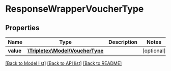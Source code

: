 # ResponseWrapperVoucherType

## Properties
Name | Type | Description | Notes
------------ | ------------- | ------------- | -------------
**value** | [**\Tripletex\Model\VoucherType**](VoucherType.md) |  | [optional] 

[[Back to Model list]](../README.md#documentation-for-models) [[Back to API list]](../README.md#documentation-for-api-endpoints) [[Back to README]](../README.md)



